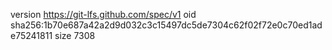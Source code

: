 version https://git-lfs.github.com/spec/v1
oid sha256:1b70e687a42a2d9d032c3c15497dc5de7304c62f02f72e0c70ed1ade75241811
size 7308
